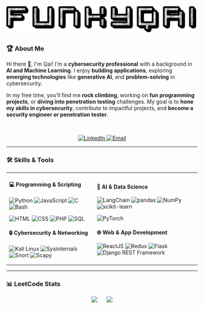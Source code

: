 ![Name GIF](text.gif)
---

### 🏆 About Me
Hi there 👋, I'm Qai!
I'm a **cybersecurity professional** with a background in **AI and Machine Learning**. I enjoy **building applications**, exploring **emerging technologies** like **generative AI**, and **problem-solving** in cybersecurity.  

In my free time, you’ll find me **rock climbing**, working on **fun programming projects**, or **diving into penetration testing** challenges. My goal is to **hone my skills in cybersecurity**, contribute to impactful projects, and **become a security engineer or penetration tester**.

<br>
<p align="center">
  <a href="https://www.linkedin.com/in/abdul-qaiyum-lee/">
    <img src="https://img.shields.io/badge/LinkedIn-0077B5?style=for-the-badge&logo=linkedin&logoColor=white" alt="LinkedIn">
  </a>
  <a href="mailto:qaiyum.lee@redalphacyber.com">
    <img src="https://img.shields.io/badge/Email-D14836?style=for-the-badge&logo=gmail&logoColor=white" alt="Email">
  </a>
</p>

---

### 🛠️ Skills & Tools  
<table align="center">
<tr>
<td>
  
#### **💻 Programming & Scripting**
![Python](https://img.shields.io/badge/Python-3776AB?style=flat-square&logo=python&logoColor=white)
![JavaScript](https://img.shields.io/badge/JavaScript-F7DF1E?style=flat-square&logo=javascript&logoColor=black)
![C](https://img.shields.io/badge/C-00599C?style=flat-square&logo=c&logoColor=white)
![Bash](https://img.shields.io/badge/Bash-4EAA25?style=flat-square&logo=gnu-bash&logoColor=white)

![HTML](https://img.shields.io/badge/HTML5-E34F26?style=flat-square&logo=html5&logoColor=white)
![CSS](https://img.shields.io/badge/CSS3-1572B6?style=flat-square&logo=css3&logoColor=white)
![PHP](https://img.shields.io/badge/PHP-777BB4?style=flat-square&logo=php&logoColor=white)
![SQL](https://img.shields.io/badge/SQL-4479A1?style=flat-square&logo=mysql&logoColor=white)

#### **🔒 Cybersecurity & Networking**
![Kali Linux](https://img.shields.io/badge/Kali_Linux-557C94?style=flat-square&logo=kali-linux&logoColor=white)
![Sysinternals](https://img.shields.io/badge/Sysinternals-003F7D?style=flat-square)
![Snort](https://img.shields.io/badge/Snort-FF6F00?style=flat-square)
![Scapy](https://img.shields.io/badge/Scapy-3776AB?style=flat-square)  
</td>
<td>
  
#### **🧠 AI & Data Science**
![LangChain](https://img.shields.io/badge/LangChain-FFD700?style=flat-square)
![pandas](https://img.shields.io/badge/Pandas-150458?style=flat-square&logo=pandas&logoColor=white)
![NumPy](https://img.shields.io/badge/NumPy-013243?style=flat-square&logo=numpy&logoColor=white)
![scikit-learn](https://img.shields.io/badge/Scikit--Learn-F7931E?style=flat-square&logo=scikit-learn&logoColor=white)

![PyTorch](https://img.shields.io/badge/PyTorch-EE4C2C?style=flat-square&logo=pytorch&logoColor=white)

#### **🌐 Web & App Development**
![ReactJS](https://img.shields.io/badge/React-20232A?style=flat-square&logo=react&logoColor=61DAFB)
![Redux](https://img.shields.io/badge/Redux-764ABC?style=flat-square&logo=redux&logoColor=white)
![Flask](https://img.shields.io/badge/Flask-000000?style=flat-square&logo=flask&logoColor=white)
![Django REST Framework](https://img.shields.io/badge/Django%20REST-092E20?style=flat-square&logo=django&logoColor=white)

</td>
</tr>
</table>

---

### 📊 LeetCode Stats

<p align="center">
  <img src="https://leetcard.jacoblin.cool/qaiyumlee?ext=heatmap" />
  &nbsp;&nbsp;&nbsp;&nbsp;
  <img src="https://leetcode-badge-showcase.vercel.app/api?username=qaiyumlee&theme=leafy&animated=true" />
</p>



